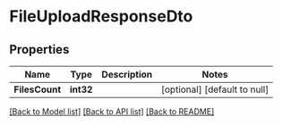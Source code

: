 # FileUploadResponseDto

## Properties
Name | Type | Description | Notes
------------ | ------------- | ------------- | -------------
**FilesCount** | **int32** |  | [optional] [default to null]

[[Back to Model list]](../README.md#documentation-for-models) [[Back to API list]](../README.md#documentation-for-api-endpoints) [[Back to README]](../README.md)

